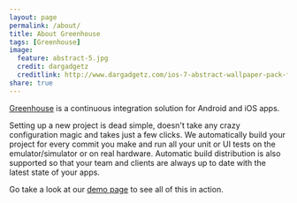 ```yaml
---
layout: page
permalink: /about/
title: About Greenhouse
tags: [Greenhouse]
image:
  feature: abstract-5.jpg
  credit: dargadgetz
  creditlink: http://www.dargadgetz.com/ios-7-abstract-wallpaper-pack-for-iphone-5-and-ipod-touch-retina/
share: true
---
```


[Greenhouse](http://greenhouseci.com) is a continuous integration solution for Android and iOS apps.

Setting up a new project is dead simple, doesn't take any crazy configuration magic and takes just a few clicks. We automatically build your project for every commit you make and run all your unit or UI tests on the emulator/simulator or on real hardware. Automatic build distribution is also supported so that your team and clients are always up to date with the latest state of your apps.


Go take a look at our [demo page](http://try.greenhouseci.com) to see all of this in action.
